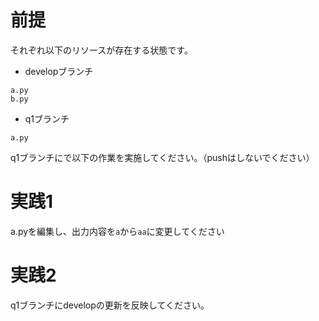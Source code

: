 # 前提
それぞれ以下のリソースが存在する状態です。

* developブランチ
```
a.py
b.py
```
* q1ブランチ
```
a.py
```

q1ブランチにで以下の作業を実施してください。（pushはしないでください）

# 実践1
a.pyを編集し、出力内容を`a`から`aa`に変更してください
# 実践2
q1ブランチにdevelopの更新を反映してください。
